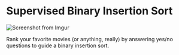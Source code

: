 # Supervised Binary Insertion Sort

![Screenshot from Imgur](https://i.imgur.com/higk0OL.png)

Rank your favorite movies (or anything, really) by answering yes/no questions to guide a binary insertion sort.